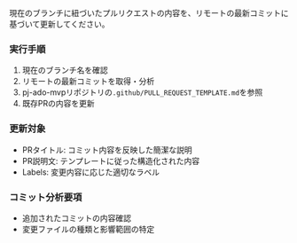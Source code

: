 現在のブランチに紐づいたプルリクエストの内容を、リモートの最新コミットに基づいて更新してください。

### 実行手順

1. 現在のブランチ名を確認
2. リモートの最新コミットを取得・分析
3. pj-ado-mvpリポジトリの`.github/PULL_REQUEST_TEMPLATE.md`を参照
4. 既存PRの内容を更新

### 更新対象

- PRタイトル: コミット内容を反映した簡潔な説明
- PR説明文: テンプレートに従った構造化された内容
- Labels: 変更内容に応じた適切なラベル

### コミット分析要項

- 追加されたコミットの内容確認
- 変更ファイルの種類と影響範囲の特定
